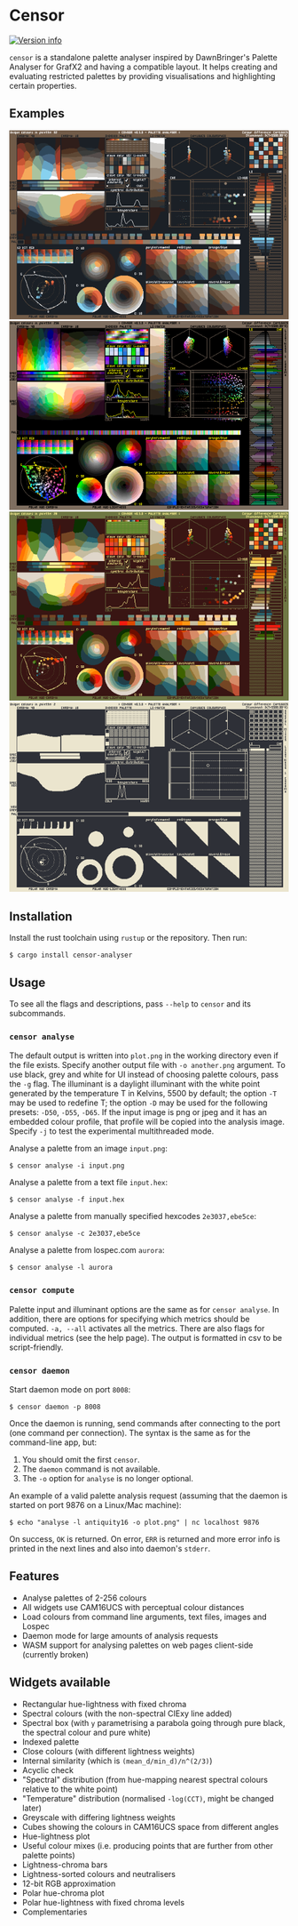 # Censor
[![Version info](https://img.shields.io/crates/v/censor-analyser.svg)](https://crates.io/crates/censor-analyser)

`censor` is a standalone palette analyser inspired by DawnBringer's Palette Analyser for GrafX2 and having a compatible layout.
It helps creating and evaluating restricted palettes by providing visualisations and highlighting certain properties.

## Examples
![Aerugo](./examples/aerugo.png)
![Aurora](./examples/aurora.png)
![Cheese palette](./examples/cheese-palette.png)
![Obra Dinn](./examples/obra-dinn-ibm-8503.png)

## Installation
Install the rust toolchain using `rustup` or the repository. Then run:
```
$ cargo install censor-analyser
```

## Usage
To see all the flags and descriptions, pass
`--help` to `censor` and its subcommands.
### `censor analyse`
The default output is written into `plot.png`
in the working directory even if the file exists.
Specify another output file with `-o another.png` argument.
To use black, grey and white for UI instead of
choosing palette colours, pass the `-g` flag.
The illuminant is a daylight illuminant
with the white point generated by the temperature T
in Kelvins, 5500 by default;
the option `-T` may be used to redefine T;
the option `-D` may be used for the following presets:
`-D50`, `-D55`, `-D65`.
If the input image is png or jpeg and it
has an embedded colour profile, that
profile will be copied into the analysis image.
Specify `-j` to test the experimental multithreaded
mode.

Analyse a palette from an image `input.png`:
```
$ censor analyse -i input.png
```
Analyse a palette from a text file `input.hex`:
```
$ censor analyse -f input.hex
```
Analyse a palette from manually specified hexcodes `2e3037,ebe5ce`:
```
$ censor analyse -c 2e3037,ebe5ce
```
Analyse a palette from lospec.com `aurora`:
```
$ censor analyse -l aurora
```
### `censor compute`
Palette input and illuminant options are the same as for `censor analyse`.
In addition, there are options for specifying which metrics should be
computed.
`-a, --all` activates all the metrics.
There are also flags for individual metrics (see the help page).
The output is formatted in csv to be script-friendly.
### `censor daemon`
Start daemon mode on port `8008`:
```
$ censor daemon -p 8008
```
Once the daemon is running, send commands
after connecting to the port (one command per connection).
The syntax is the same as for the command-line app, but:
1. You should omit the first `censor`.
2. The `daemon` command is not available.
3. The `-o` option for `analyse` is no longer optional.

An example of a valid palette analysis request
(assuming that the daemon is started on port 9876
on a Linux/Mac machine):
```
$ echo "analyse -l antiquity16 -o plot.png" | nc localhost 9876
```

On success, `OK` is returned. On error, `ERR` is returned and
more error info is printed in the next lines and also into daemon's `stderr`.

## Features
- Analyse palettes of 2-256 colours
- All widgets use CAM16UCS with perceptual colour distances
- Load colours from command line arguments, text files, images and Lospec
- Daemon mode for large amounts of analysis requests
- WASM support for analysing palettes on web pages client-side (currently broken)

## Widgets available
- Rectangular hue-lightness with fixed chroma
- Spectral colours (with the non-spectral CIExy line added)
- Spectral box (with `y` parametrising a parabola going through pure black, the spectral colour and pure white)
- Indexed palette
- Close colours (with different lightness weights)
- Internal similarity (which is `(mean_d/min_d)/n^(2/3)`)
- Acyclic check
- "Spectral" distribution (from hue-mapping nearest spectral colours relative to the white point)
- "Temperature" distribution (normalised `-log(CCT)`, might be changed later)
- Greyscale with differing lightness weights
- Cubes showing the colours in CAM16UCS space from different angles
- Hue-lightness plot
- Useful colour mixes (i.e. producing points that are further from other palette points)
- Lightness-chroma bars
- Lightness-sorted colours and neutralisers
- 12-bit RGB approximation
- Polar hue-chroma plot
- Polar hue-lightness with fixed chroma levels
- Complementaries
